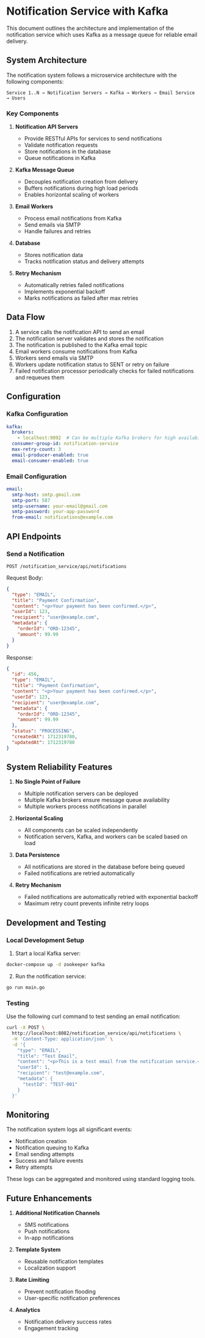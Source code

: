# Notification Service with Kafka

This document outlines the architecture and implementation of the notification service which uses Kafka as a message queue for reliable email delivery.

## System Architecture

The notification system follows a microservice architecture with the following components:

```
Service 1..N → Notification Servers → Kafka → Workers → Email Service → Users
```

### Key Components

1. **Notification API Servers**
   - Provide RESTful APIs for services to send notifications
   - Validate notification requests
   - Store notifications in the database
   - Queue notifications in Kafka

2. **Kafka Message Queue**
   - Decouples notification creation from delivery
   - Buffers notifications during high load periods
   - Enables horizontal scaling of workers

3. **Email Workers**
   - Process email notifications from Kafka
   - Send emails via SMTP
   - Handle failures and retries

4. **Database**
   - Stores notification data
   - Tracks notification status and delivery attempts

5. **Retry Mechanism**
   - Automatically retries failed notifications
   - Implements exponential backoff
   - Marks notifications as failed after max retries

## Data Flow

1. A service calls the notification API to send an email
2. The notification server validates and stores the notification
3. The notification is published to the Kafka email topic
4. Email workers consume notifications from Kafka
5. Workers send emails via SMTP
6. Workers update notification status to SENT or retry on failure
7. Failed notification processor periodically checks for failed notifications and requeues them

## Configuration

### Kafka Configuration

```yaml
kafka:
  brokers:
    - localhost:9092  # Can be multiple Kafka brokers for high availability
  consumer-group-id: notification-service
  max-retry-count: 3
  email-producer-enabled: true
  email-consumer-enabled: true
```

### Email Configuration

```yaml
email:
  smtp-host: smtp.gmail.com
  smtp-port: 587
  smtp-username: your-email@gmail.com
  smtp-password: your-app-password
  from-email: notifications@example.com
```

## API Endpoints

### Send a Notification

```
POST /notification_service/api/notifications
```

Request Body:
```json
{
  "type": "EMAIL",
  "title": "Payment Confirmation",
  "content": "<p>Your payment has been confirmed.</p>",
  "userId": 123,
  "recipient": "user@example.com",
  "metadata": {
    "orderId": "ORD-12345",
    "amount": 99.99
  }
}
```

Response:
```json
{
  "id": 456,
  "type": "EMAIL",
  "title": "Payment Confirmation",
  "content": "<p>Your payment has been confirmed.</p>",
  "userId": 123,
  "recipient": "user@example.com",
  "metadata": {
    "orderId": "ORD-12345",
    "amount": 99.99
  },
  "status": "PROCESSING",
  "createdAt": 1712319780,
  "updatedAt": 1712319780
}
```

## System Reliability Features

1. **No Single Point of Failure**
   - Multiple notification servers can be deployed
   - Multiple Kafka brokers ensure message queue availability
   - Multiple workers process notifications in parallel

2. **Horizontal Scaling**
   - All components can be scaled independently
   - Notification servers, Kafka, and workers can be scaled based on load

3. **Data Persistence**
   - All notifications are stored in the database before being queued
   - Failed notifications are retried automatically

4. **Retry Mechanism**
   - Failed notifications are automatically retried with exponential backoff
   - Maximum retry count prevents infinite retry loops

## Development and Testing

### Local Development Setup

1. Start a local Kafka server:
```bash
docker-compose up -d zookeeper kafka
```

2. Run the notification service:
```bash
go run main.go
```

### Testing

Use the following curl command to test sending an email notification:

```bash
curl -X POST \
  http://localhost:8082/notification_service/api/notifications \
  -H 'Content-Type: application/json' \
  -d '{
    "type": "EMAIL",
    "title": "Test Email",
    "content": "<p>This is a test email from the notification service.</p>",
    "userId": 1,
    "recipient": "test@example.com",
    "metadata": {
      "testId": "TEST-001"
    }
  }'
```

## Monitoring

The notification system logs all significant events:
- Notification creation
- Notification queuing to Kafka
- Email sending attempts
- Success and failure events
- Retry attempts

These logs can be aggregated and monitored using standard logging tools.

## Future Enhancements

1. **Additional Notification Channels**
   - SMS notifications
   - Push notifications
   - In-app notifications

2. **Template System**
   - Reusable notification templates
   - Localization support

3. **Rate Limiting**
   - Prevent notification flooding
   - User-specific notification preferences

4. **Analytics**
   - Notification delivery success rates
   - Engagement tracking